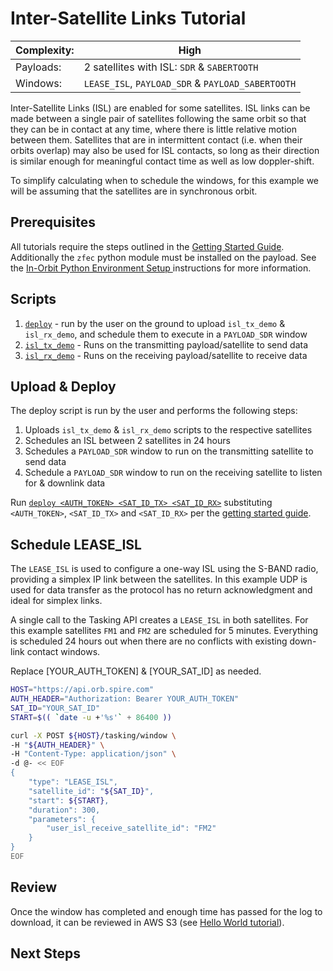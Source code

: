 # Inter-Satellite Links Tutorial

|Complexity:|High|
|-|-|
|Payloads:|2 satellites with ISL: `SDR` & `SABERTOOTH`|
|Windows:|`LEASE_ISL`, `PAYLOAD_SDR` & `PAYLOAD_SABERTOOTH`|


Inter-Satellite Links (ISL) are enabled for some satellites. ISL links can be made between a single pair of satellites following the same orbit so that they can be in contact at any time, where there is little relative motion between them. Satellites that are in intermittent contact (i.e. when their orbits overlap) may also be used for ISL contacts, so long as their direction is similar enough for meaningful contact time as well as low doppler-shift.


To simplify calculating when to schedule the windows, for this example we will be assuming that the satellites are in synchronous orbit.


## Prerequisites

All tutorials require the steps outlined in the [Getting Started Guide](GettingStarted.md#execution-environment-setup). Additionally the `zfec` python module must be installed on the payload. See the [In-Orbit Python Environment Setup
](../../dev-env/in-orbit/) instructions for more information.


## Scripts

1. [`deploy`](https://github.com/nsat/space-services-user-guide/blob/main/tutorials/isl/deploy) - run by the user on the ground to upload `isl_tx_demo` & `isl_rx_demo`, and schedule them to execute in a `PAYLOAD_SDR` window
1. [`isl_tx_demo`](https://github.com/nsat/space-services-user-guide/blob/main/tutorials/isl/isl_tx_demo) - Runs on the transmitting payload/satellite to send data
1. [`isl_rx_demo`](https://github.com/nsat/space-services-user-guide/blob/main/tutorials/isl/isl_rx_demo) - Runs on the receiving payload/satellite to receive data


## Upload & Deploy

The deploy script is run by the user and performs the following steps:

1. Uploads `isl_tx_demo` & `isl_rx_demo` scripts to the respective satellites
1. Schedules an ISL between 2 satellites in 24 hours
1. Schedules a `PAYLOAD_SDR` window to run on the transmitting satellite to send data
1. Schedule a `PAYLOAD_SDR` window to run on the receiving satellite to listen for & downlink data

Run [`deploy <AUTH_TOKEN> <SAT_ID_TX> <SAT_ID_RX>`](https://github.com/nsat/space-services-user-guide/blob/main/tutorials/isl/deploy) substituting `<AUTH_TOKEN>`, `<SAT_ID_TX>` and `<SAT_ID_RX>` per the [getting started guide](../../GettingStarted.md). 



## Schedule LEASE_ISL

The `LEASE_ISL` is used to configure a one-way ISL using the S-BAND radio, providing a simplex IP link between the satellites. In this example UDP is used for data transfer as the protocol has no return acknowledgment and ideal for simplex links.

A single call to the Tasking API creates a `LEASE_ISL` in both satellites. For this example satellites `FM1` and `FM2` are scheduled for 5 minutes. Everything is scheduled 24 hours out when there are no conflicts with existing down-link contact windows.

<aside class="notice">Replace [YOUR_AUTH_TOKEN] & [YOUR_SAT_ID] as needed.</aside>

```bash
HOST="https://api.orb.spire.com"
AUTH_HEADER="Authorization: Bearer YOUR_AUTH_TOKEN"
SAT_ID="YOUR_SAT_ID"
START=$(( `date -u +'%s'` + 86400 ))

curl -X POST ${HOST}/tasking/window \
-H "${AUTH_HEADER}" \
-H "Content-Type: application/json" \
-d @- << EOF
{
    "type": "LEASE_ISL",
    "satellite_id": "${SAT_ID}",
    "start": ${START},
    "duration": 300,
    "parameters": {
        "user_isl_receive_satellite_id": "FM2"
    }
}
EOF
```





## Review

Once the window has completed and enough time has passed for the log to download, it can be reviewed in AWS S3 (see [Hello World tutorial](../hello_world/#review)).



## Next Steps

